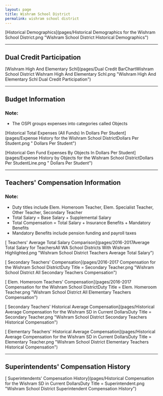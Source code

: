 ```yaml
---
layout: page
title: Wishram School District
permalink: wishram school district
---
```



[Historical Demographics](pages/Historical Demographics for the Wishram School District.png "Wishram School District Historical Demographics")

___

## Dual Credit Participation

[Wishram High And Elementary Schl](pages/Dual Credit BarChartWishram School District Wishram High And Elementary Schl.png "Wishram High And Elementary Schl Dual Credit Participation")


___

## Budget Information
### Note:
- The OSPI groups expenses into categories called Objects

[Historical Total Expenses (All Funds) In Dollars Per Student](pages/Expense History for the Wishram School DistrictDollars Per Student.png " Dollars Per Student")

[Historical Gen Fund Expenses By Objects In Dollars Per Student](pages/Expense History by Objects for the Wishram School DistrictDollars Per StudentLine.png " Dollars Per Student")


___

## Teachers' Compensation Information
### Note:
- Duty titles include Elem. Homeroom Teacher, Elem. Specialist Teacher, Other Teacher, Secondary Teacher
- Total Salary = Base Salary + Supplemental Salary
- Total Compensation = Total Salary + Insurance Benefits + Mandatory Benefits
- Mandatory Benefits include pension funding and payroll taxes

[ Teachers' Average Total Salary Comparison](pages/2016-2017Average Total Salary for TeachersAll WA School Districts With Wishram Highlighted.png "Wishram School District Teachers Average Total Salary")

[ Secondary Teachers' Compensation](pages/2016-2017 Compensation for the Wishram School DistrictDuty Title = Secondary Teacher.png "Wishram School District All Secondary Teachers Compensation")

[ Elem. Homeroom Teachers' Compensation](pages/2016-2017 Compensation for the Wishram School DistrictDuty Title = Elem. Homeroom Teacher.png "Wishram School District All Elementary Teachers Compensation")

[ Secondary Teachers' Historical Average Compensation](pages/Historical Average Compensation for the Wishram SD in Current DollarsDuty Title = Secondary Teacher.png "Wishram School District Secondary Teachers Historical Compensation")

[ Elementary Teachers' Historical Average Compensation](pages/Historical Average Compensation for the Wishram SD in Current DollarsDuty Title = Elementary Teacher.png "Wishram School District Elementary Teachers Historical Compensation")


___

## Superintendents' Compensation History

[ Superintendents' Compensation History](pages/Historical Compensation for the Wishram SD in Current DollarsDuty Title = Superintendent.png "Wishram School District Superintendent Compensation History")

